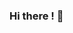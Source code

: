 ### Hi there ! 👋

<!--
**harjeevs17/harjeevs17** is a ✨ _special_ ✨ repository because its `README.md` (this file) appears on your GitHub profile.

<img src="https://image.freepik.com/free-vector/draw-banner-cute-cat-say-hi-so-funny_45130-596.jpg/>
Here are some ideas to get you started:

- 🔭 I’m currently working on ...
- 🌱 I’m currently learning ...
- 👯 I’m looking to collaborate on ...
- 🤔 I’m looking for help with ...
- 💬 Ask me about ...
- 📫 How to reach me: ...
- 😄 Pronouns: ...
- ⚡ Fun fact: ...
-->
